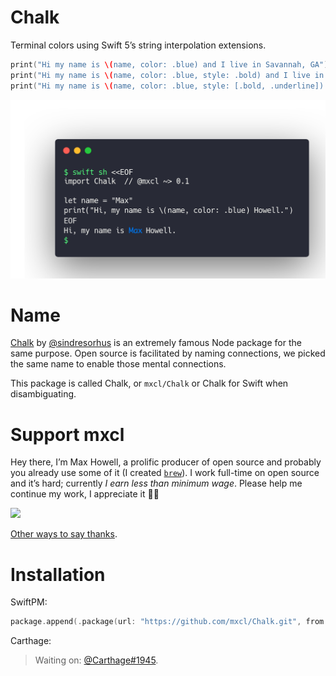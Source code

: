 # Chalk

Terminal colors using Swift 5’s string interpolation extensions.

```swift
print("Hi my name is \(name, color: .blue) and I live in Savannah, GA")
print("Hi my name is \(name, color: .blue, style: .bold) and I live in Atlanta, GA")
print("Hi my name is \(name, color: .blue, style: [.bold, .underline]) and I live in Atlanta, GA")
```

<img src="Screenshot.png" width="583">

# Name

[Chalk] by [@sindresorhus] is an extremely famous Node package for the same
purpose. Open source is facilitated by naming connections, we picked the same
name to enable those mental connections.

This package is called Chalk, or `mxcl/Chalk` or Chalk for Swift when
disambiguating.

[@sindresorhus]: https://github.com/sindresorhus
[Chalk]: https://github.com/chalk/chalk

# Support mxcl

Hey there, I’m Max Howell, a prolific producer of open source and probably you
already use some of it (I created [`brew`]). I work full-time on open source and
it’s hard; currently *I earn less than minimum wage*. Please help me continue my
work, I appreciate it 🙏🏻

<a href="https://www.patreon.com/mxcl">
	<img src="https://c5.patreon.com/external/logo/become_a_patron_button@2x.png" width="160">
</a>

[Other ways to say thanks](http://mxcl.github.io/#donate).

[`brew`]: https://brew.sh

# Installation

SwiftPM:

```swift
package.append(.package(url: "https://github.com/mxcl/Chalk.git", from: "0.1.0"))
```

Carthage:

> Waiting on: [@Carthage#1945](https://github.com/Carthage/Carthage/pull/1945).
